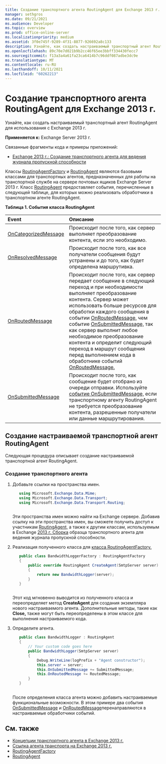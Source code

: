 ```yaml
---
title: Создание транспортного агента RoutingAgent для Exchange 2013 г.
manager: sethgros
ms.date: 09/21/2021
ms.audience: Developer
ms.topic: overview
ms.prod: office-online-server
ms.localizationpriority: medium
ms.assetid: 3f0e745f-9289-4f31-8877-926692a8c133
description: Узнайте, как создать настраиваемый транспортный агент RoutingAgent для использования с Exchange 2013 г.
ms.openlocfilehash: 89c70e7d021b9b2cc46f65ee3bbff334430fecc7
ms.sourcegitcommit: f13a3a4a61fa23ca6414b7c96ddf087adbe3dc9e
ms.translationtype: MT
ms.contentlocale: ru-RU
ms.lasthandoff: 10/11/2021
ms.locfileid: "60262213"
---
```

# <a name="create-a-routingagent-transport-agent-for-exchange-2013"></a>Создание транспортного агента RoutingAgent для Exchange 2013 г.

Узнайте, как создать настраиваемый транспортный агент RoutingAgent для использования с Exchange 2013 г.
  
**Применяется к:** Exchange Server 2013 г.
  
Связанные фрагменты кода и примеры приложений:

- [Exchange 2013 г.: Создание транспортного агента для ведения журнала пропускной способности](/exchange/client-developer/transport-agents/transport-agent-code-samples-for-exchange-2013.md)
  
Классы [RoutingAgentFactory](https://docs.microsoft.com/previous-versions/office/exchange-server-api/aa564164(v=exchg.150)) и [RoutingAgent](https://docs.microsoft.com/previous-versions/office/exchange-server-api/aa564421(v=exchg.150)) являются базовыми классами для транспортных агентов, предназначенных для работы на транспортной службе на сервере почтовых ящиков Exchange Server 2013 г. Класс [RoutingAgent](https://docs.microsoft.com/previous-versions/office/exchange-server-api/aa564421(v=exchg.150)) предоставляет события, перечисленные в следующей таблице, для которых можно реализовать обработчики в транспортном агенте RoutingAgent. 
  
**Таблица 1. События класса RoutingAgent**

|**Event**|**Описание**|
|:-----|:-----|
|[OnCategorizedMessage](https://msdn.microsoft.com/library/Microsoft.Exchange.Data.Transport.Routing.RoutingAgent.OnCategorizedMessage.aspx) <br/> |Происходит после того, как сервер выполняет преобразование контента, если это необходимо.  <br/> |
|[OnResolvedMessage](https://msdn.microsoft.com/library/Microsoft.Exchange.Data.Transport.Routing.RoutingAgent.OnResolvedMessage.aspx) <br/> |Происходит после того, как все получатели сообщения будут устранены и до того, как будет определена маршрутивка.  <br/> |
|[OnRoutedMessage](https://msdn.microsoft.com/library/Microsoft.Exchange.Data.Transport.Routing.RoutingAgent.OnRoutedMessage.aspx) <br/> |Происходит после того, как сервер передает сообщение в следующий переход и при необходимости выполняет преобразование контента. Сервер может использовать больше ресурсов для обработки каждого сообщения в событии [OnRoutedMessage,](https://msdn.microsoft.com/library/Microsoft.Exchange.Data.Transport.Routing.RoutingAgent.OnRoutedMessage.aspx) чем событие [OnSubmittedMessage,](https://msdn.microsoft.com/library/Microsoft.Exchange.Data.Transport.Routing.RoutingAgent.OnSubmittedMessage.aspx) так как сервер выполнит любое необходимое преобразование контента и определит следующий переход в маршрут сообщения перед выполнением кода в обработнике событий [OnRoutedMessage.](https://msdn.microsoft.com/library/Microsoft.Exchange.Data.Transport.Routing.RoutingAgent.OnRoutedMessage.aspx)  <br/> |
|[OnSubmittedMessage](https://msdn.microsoft.com/library/Microsoft.Exchange.Data.Transport.Routing.RoutingAgent.OnSubmittedMessage.aspx) <br/> |Происходит после того, как сообщение будет отобрано из очереди отправки. Используйте [событие OnSubmittedMessage,](https://msdn.microsoft.com/library/Microsoft.Exchange.Data.Transport.Routing.RoutingAgent.OnSubmittedMessage.aspx) если транспортному агенту RoutingAgent не требуется преобразование контента, разрешенные получатели или данные маршрутирования.  <br/> |
   
## <a name="creating-a-custom-routingagent-transport-agent"></a>Создание настраиваемой транспортной агент RoutingAgent

Следующая процедура описывает создание настраиваемой транспортной агент RoutingAgent. 
  
### <a name="to-create-the-transport-agent"></a>Создание транспортного агента

1. Добавьте ссылки на пространства имен.
    
   ```cs
      using Microsoft.Exchange.Data.Mime;
      using Microsoft.Exchange.Data.Transport;
      using Microsoft.Exchange.Data.Transport.Routing;
  
   ```

   Эти пространства имен можно найти на Exchange сервере. Добавив ссылку на эти пространства имен, вы сможете получить доступ к участникам [RoutingAgent,](https://msdn.microsoft.com/library/Microsoft.Exchange.Data.Transport.Routing.RoutingAgent.aspx) а также к другим классам, используемым в Exchange [2013 г. Сборка](https://code.msdn.microsoft.com/Exchange/Exchange-2013-Build-a-d61a4aaa) образца транспортного агента для ведения журнала пропускной способности. 
    
2. Реализация полученного класса для [класса RoutingAgentFactory.](https://msdn.microsoft.com/library/Microsoft.Exchange.Data.Transport.Routing.RoutingAgentFactory.aspx) 
    
   ```cs
      public class BandwidthLoggerFactory : RoutingAgentFactory
      {
          public override RoutingAgent CreateAgent(SmtpServer server)
          {
              return new BandwidthLogger(server);
          }
      }
  
   ```

   Этот код мгновенно выводится из полученного класса и переопределяет метод **CreateAgent** для создания экземпляра нового настраиваемого агента. Дополнительные методы, такие как **Close,** также могут быть переопределены в этом классе для выполнения настраиваемого кода. 
    
3. Определите агента.
    
   ```cs
      public class BandwidthLogger : RoutingAgent
      {
          // Your custom code goes here
          public BandwidthLogger(SmtpServer server)
          {
              Debug.WriteLine(logPrefix + "Agent constructor");
              this.server = server;
              this.OnSubmittedMessage += SubmittedMessage;
              this.OnRoutedMessage += RoutedMessage;
          }
      }
  
   ```

   После определения класса агента можно добавить настраиваемые функциональные возможности. В этом примере два события [OnSubmittedMessage](https://msdn.microsoft.com/library/Microsoft.Exchange.Data.Transport.Routing.RoutingAgent.OnSubmittedMessage.aspx) и [OnRoutedMessage](https://msdn.microsoft.com/library/Microsoft.Exchange.Data.Transport.Routing.RoutingAgent.OnRoutedMessage.aspx)перенаправляются в настраиваемые обработчики событий. 
    
## <a name="see-also"></a>См. также

- [Концепции транспортного агента в Exchange 2013 г.](transport-agent-concepts-in-exchange-2013.md)    
- [Ссылка агента транспорта на Exchange 2013 г.](transport-agent-reference-for-exchange-2013.md)    
- [RoutingAgentFactory](https://msdn.microsoft.com/library/Microsoft.Exchange.Data.Transport.Routing.RoutingAgentFactory.aspx)    
- [RoutingAgent](https://msdn.microsoft.com/library/Microsoft.Exchange.Data.Transport.Routing.RoutingAgent.aspx)
    

